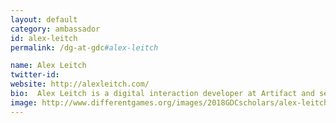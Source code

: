 ```yaml
---
layout: default
category: ambassador
id: alex-leitch
permalink: /dg-at-gdc#alex-leitch

name: Alex Leitch
twitter-id: 
website: http://alexleitch.com/
bio:  Alex Leitch is a digital interaction developer at Artifact and sessional professor at OCADu in Canada, teaching intro to game design and incentive systems. As technical lead at Artifact, they have put together interactives for Zeenoks Space Bar And Grill, Toronto Offsite Design Week’s Come Up to My Room, and pinch-hit for a variety of software and installation projects all over the world.
image: http://www.differentgames.org/images/2018GDCscholars/alex-leitch.png
---
```

